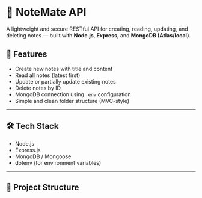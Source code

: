 # 📝 NoteMate API

A lightweight and secure RESTful API for creating, reading, updating, and deleting notes — built with **Node.js**, **Express**, and **MongoDB (Atlas/local)**.

## 🚀 Features

- Create new notes with title and content
- Read all notes (latest first)
- Update or partially update existing notes
- Delete notes by ID
- MongoDB connection using `.env` configuration
- Simple and clean folder structure (MVC-style)

---

## 🛠 Tech Stack

- Node.js
- Express.js
- MongoDB / Mongoose
- dotenv (for environment variables)

---

## 📁 Project Structure
